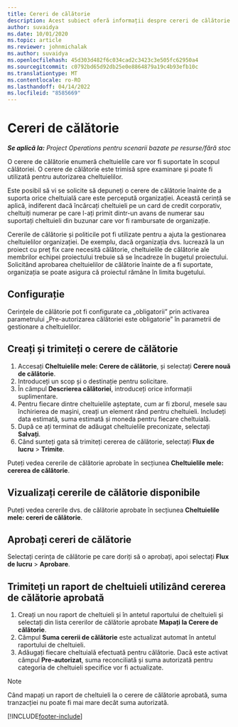 ```yaml
---
title: Cereri de călătorie
description: Acest subiect oferă informații despre cereri de călătorie.
author: suvaidya
ms.date: 10/01/2020
ms.topic: article
ms.reviewer: johnmichalak
ms.author: suvaidya
ms.openlocfilehash: 45d303d482f6c034cad2c3423c3e505fc62950a4
ms.sourcegitcommit: c0792bd65d92db25e0e8864879a19c4b93efb10c
ms.translationtype: MT
ms.contentlocale: ro-RO
ms.lasthandoff: 04/14/2022
ms.locfileid: "8585669"
---
```

# <a name="travel-requisitions"></a>Cereri de călătorie

_**Se aplică la:** Project Operations pentru scenarii bazate pe resurse/fără stoc_

O cerere de călătorie enumeră cheltuielile care vor fi suportate în scopul călătoriei. O cerere de călătorie este trimisă spre examinare și poate fi utilizată pentru autorizarea cheltuielilor.

Este posibil să vi se solicite să depuneți o cerere de călătorie înainte de a suporta orice cheltuială care este percepută organizației. Această cerință se aplică, indiferent dacă încărcați cheltuieli pe un card de credit corporativ, cheltuiți numerar pe care l-ați primit dintr-un avans de numerar sau suportați cheltuieli din buzunar care vor fi rambursate de organizație.

Cererile de călătorie și politicile pot fi utilizate pentru a ajuta la gestionarea cheltuielilor organizației. De exemplu, dacă organizația dvs. lucrează la un proiect cu preț fix care necesită călătorie, cheltuielile de călătorie ale membrilor echipei proiectului trebuie să se încadreze în bugetul proiectului. Solicitând aprobarea cheltuielilor de călătorie înainte de a fi suportate, organizația se poate asigura că proiectul rămâne în limita bugetului.

## <a name="configuration"></a>Configurație 

Cerințele de călătorie pot fi configurate ca „obligatorii” prin activarea parametrului „Pre-autorizarea călătoriei este obligatorie” în parametrii de gestionare a cheltuielilor. 

## <a name="create-and-submit-a-travel-requisition"></a>Creați și trimiteți o cerere de călătorie

1. Accesați **Cheltuielile mele: Cerere de călătorie**, și selectați **Cerere nouă de călătorie**.
2. Introduceți un scop și o destinație pentru solicitare.
3. În câmpul  **Descrierea călătoriei**, introduceți orice informații suplimentare. 
4. Pentru fiecare dintre cheltuielile așteptate, cum ar fi zborul, mesele sau închirierea de mașini, creați un element rând pentru cheltuieli. Includeți data estimată, suma estimată și moneda pentru fiecare cheltuială. 
5. După ce ați terminat de adăugat cheltuielile preconizate, selectați **Salvați**.
6. Când sunteți gata să trimiteți cererea de călătorie, selectați **Flux de lucru** > **Trimite**.

Puteți vedea cererile de călătorie aprobate în secțiunea **Cheltuielile mele: cererea de călătorie**. 

## <a name="view-available-travel-requisitions"></a>Vizualizați cererile de călătorie disponibile

Puteți vedea cererile dvs. de călătorie aprobate în secțiunea **Cheltuielile mele: cereri de călătorie**.

## <a name="approve-travel-requisitions"></a>Aprobați cereri de călătorie

Selectați cerința de călătorie pe care doriți să o aprobați, apoi selectați **Flux de lucru** > **Aprobare**.  

## <a name="submit-an-expense-report-using-your-approved-travel-requisition"></a>Trimiteți un raport de cheltuieli utilizând cererea de călătorie aprobată

1. Creați un nou raport de cheltuieli și în antetul raportului de cheltuieli și selectați din lista cererilor de călătorie aprobate **Mapați la Cerere de călătorie**.
2. Câmpul **Suma cererii de călătorie** este actualizat automat în antetul raportului de cheltuieli.
3. Adăugați fiecare cheltuială efectuată pentru călătorie. Dacă este activat câmpul **Pre-autorizat**, suma reconciliată și suma autorizată pentru categoria de cheltuieli specifice vor fi actualizate.

> [!NOTE]
> Când mapați un raport de cheltuieli la o cerere de călătorie aprobată, suma tranzacției nu poate fi mai mare decât suma autorizată. 


[!INCLUDE[footer-include](../includes/footer-banner.md)]